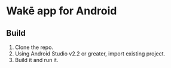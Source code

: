 # Wakē app for Android

## Build
1. Clone the repo.
1. Using Android Studio v2.2 or greater, import existing project.
1. Build it and run it.

